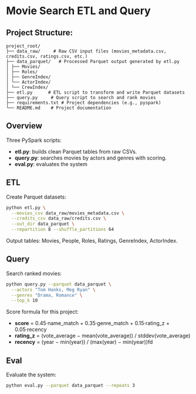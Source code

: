# Movie Search ETL and Query

## Project Structure:
```
project_root/
├── data_raw/     # Raw CSV input files (movies_metadata.csv, credits.csv, ratings.csv, etc.)
├── data_parquet/   # Processed Parquet output generated by etl.py
│ ├── Movies/
│ ├── Roles/
│ ├── GenreIndex/
│ └── ActorIndex/
│ └── CrewIndex/
├── etl.py      # ETL script to transform and write Parquet datasets
├── query.py     # Query script to search and rank movies
├── requirements.txt # Project dependencies (e.g., pyspark)
└── README.md    # Project documentation
```

## Overview
Three PySpark scripts:
- **etl.py**: builds clean Parquet tables from raw CSVs.
- **query.py**: searches movies by actors and genres with scoring.
- **eval.py**: evaluates the system 

## ETL
Create Parquet datasets:
```bash
python etl.py \
  --movies_csv data_raw/movies_metadata.csv \
  --credits_csv data_raw/credits.csv \
  --out_dir data_parquet \
  --repartition 8 --shuffle_partitions 64
```

Output tables: Movies, People, Roles, Ratings, GenreIndex, ActorIndex.

## Query
Search ranked movies:
```bash
python query.py --parquet data_parquet \
  --actors "Tom Hanks, Meg Ryan" \
  --genres "Drama, Romance" \
  --top_k 10
```

Score formula for this project: 
- **score** = 0.45·name_match + 0.35·genre_match + 0.15·rating_z + 0.05·recency  
- **rating_z** = (vote_average − mean(vote_average)) / stddev(vote_average)  
- **recency** = (year − min(year)) / (max(year) − min(year))fd

## Eval
Evaluate the system: 
```bash
python eval.py --parquet data_parquet --repeats 3
```